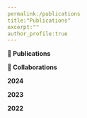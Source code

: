 ```yaml
---
permalink:/publications
title:"Publications"
excerpt:""
author_profile:true
---
```


**📝 Publications**



**📖 Collaborations**

**2024**


**2023**


**2022**
